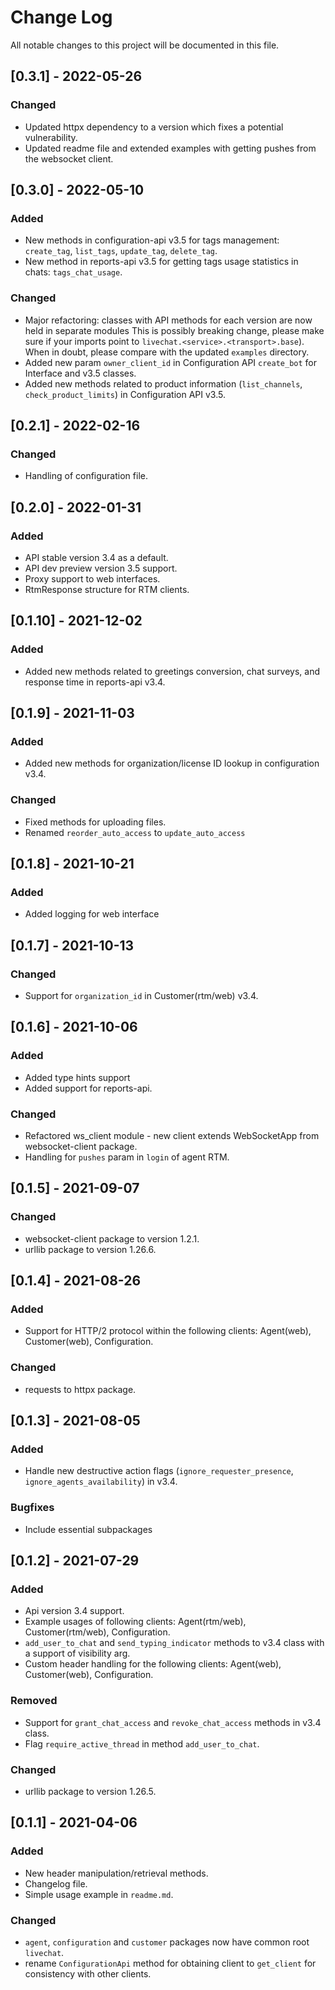 # Change Log
All notable changes to this project will be documented in this file.

## [0.3.1] - 2022-05-26

### Changed
- Updated httpx dependency to a version which fixes a potential vulnerability.
- Updated readme file and extended examples with getting pushes from the websocket client.

## [0.3.0] - 2022-05-10

### Added
- New methods in configuration-api v3.5 for tags management: `create_tag`, `list_tags`, `update_tag`, `delete_tag`.
- New method in reports-api v3.5 for getting tags usage statistics in chats: `tags_chat_usage`.

### Changed
- Major refactoring: classes with API methods for each version are now held in separate modules
  This is possibly breaking change, please make sure if your imports point to `livechat.<service>.<transport>.base`).
  When in doubt, please compare with the updated `examples` directory.
- Added new param `owner_client_id` in Configuration API `create_bot` for Interface and v3.5 classes.
- Added new methods related to product information (`list_channels`, `check_product_limits`) in Configuration API v3.5.

## [0.2.1] - 2022-02-16

### Changed
- Handling of configuration file.

## [0.2.0] - 2022-01-31

### Added
- API stable version 3.4 as a default.
- API dev preview version 3.5 support.
- Proxy support to web interfaces.
- RtmResponse structure for RTM clients.

## [0.1.10] - 2021-12-02

### Added

- Added new methods related to greetings conversion, chat surveys, and response time in reports-api v3.4.

## [0.1.9] - 2021-11-03

### Added

- Added new methods for organization/license ID lookup in configuration v3.4.

### Changed

- Fixed methods for uploading files.
- Renamed `reorder_auto_access` to `update_auto_access`

## [0.1.8] - 2021-10-21

### Added

- Added logging for web interface

## [0.1.7] - 2021-10-13

### Changed

- Support for `organization_id` in Customer(rtm/web) v3.4.

## [0.1.6] - 2021-10-06

### Added

- Added type hints support
- Added support for reports-api.

### Changed

- Refactored ws_client module - new client extends WebSocketApp from websocket-client package.
- Handling for `pushes` param in `login` of agent RTM.

## [0.1.5] - 2021-09-07

### Changed

- websocket-client package to version 1.2.1.
- urllib package to version 1.26.6.


## [0.1.4] - 2021-08-26

### Added

- Support for HTTP/2 protocol within the following clients: Agent(web), Customer(web), Configuration.

### Changed

- requests to httpx package.


## [0.1.3] - 2021-08-05

### Added

- Handle new destructive action flags (`ignore_requester_presence`, `ignore_agents_availability`) in v3.4.

### Bugfixes

- Include essential subpackages


## [0.1.2] - 2021-07-29

### Added

- Api version 3.4 support.
- Example usages of following clients: Agent(rtm/web), Customer(rtm/web), Configuration.
- `add_user_to_chat` and `send_typing_indicator` methods to v3.4 class with a support of visibility arg.
- Custom header handling for the following clients: Agent(web), Customer(web), Configuration.

### Removed

- Support for `grant_chat_access` and `revoke_chat_access` methods in v3.4 class.
- Flag `require_active_thread` in method `add_user_to_chat`.

### Changed

- urllib package to version 1.26.5.


## [0.1.1] - 2021-04-06

### Added

- New header manipulation/retrieval methods.
- Changelog file.
- Simple usage example in `readme.md`.

### Changed

- `agent`, `configuration` and `customer` packages now have common root `livechat`.
- rename `ConfigurationApi` method for obtaining client to `get_client` for consistency with other clients.
